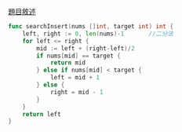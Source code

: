 [題目敘述](https://leetcode.cn/problems/search-insert-position/)

```go
func searchInsert(nums []int, target int) int {
    left, right := 0, len(nums)-1       //二分法
    for left <= right {
        mid := left + (right-left)/2
        if nums[mid] == target {
            return mid
        } else if nums[mid] < target {
            left = mid + 1
        } else {
            right = mid - 1
        }
    }
    return left
}
